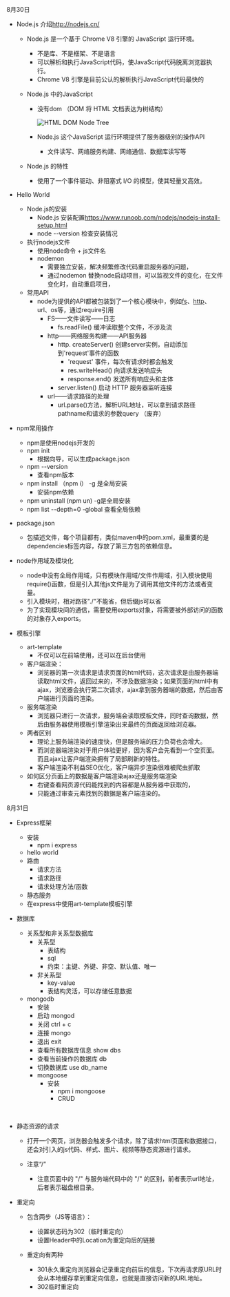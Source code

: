 8月30日

- Node.js 介绍<http://nodejs.cn/> 

  - Node.js 是一个基于 Chrome V8 引擎的 JavaScript 运行环境。  

    - 不是库、不是框架、不是语言
    - 可以解析和执行JavaScript代码，使JavaScript代码脱离浏览器执行。
    -  Chrome V8 引擎是目前公认的解析执行JavaScript代码最快的

  - Node.js 中的JavaScript 

    - 没有dom （DOM 将 HTML 文档表达为树结构）

      ![HTML DOM Node Tree](https://www.w3school.com.cn/i/ct_htmltree.gif) 

    - Node.js 这个JavaScript 运行环境提供了服务器级别的操作API

      - 文件读写、网络服务构建、网络通信、数据库读写等

  - Node.js 的特性

    - 使用了一个事件驱动、非阻塞式 I/O 的模型，使其轻量又高效。  

  

- Hello World

  - Node.js的安装
    - Node.js 安装配置<https://www.runoob.com/nodejs/nodejs-install-setup.html> 
    - node --version 检查安装情况
  - 执行nodejs文件
    - 使用node命令 + js文件名
    - nodemon 
      - 需要独立安装，解决频繁修改代码重启服务器的问题，
      - 通过nodemon 替换node启动项目，可以监视文件的变化，在文件变化时，自动重启项目，
  - 常用API
    - node为提供的API都被包装到了一个核心模块中，例如[fs](http://nodejs.cn/api/fs.html)、[http](http://nodejs.cn/api/http.html)、url、os等，通过require引用
      - FS——文件读写——日志
        - fs.readFile()  缓冲读取整个文件，不涉及流
      - http——网络服务构建——API服务器
        - http. createServer()  创建server实例，自动添加到'request'事件的函数
          - 'request' 事件，每次有请求时都会触发 
          - res.writeHead() 向请求发送响应头 
          - response.end() 发送所有响应头和主体 
        - server.listen()     启动 HTTP 服务器监听连接 
      - url——请求路径的处理
        - url.parse()方法，解析URL地址，可以拿到请求路径pathname和请求的参数query （废弃）

  

- npm常用操作

  - npm是使用nodejs开发的
  - npm init 
    - 根据向导，可以生成package.json 
  - npm --version
    - 查看npm版本
  - npm install （npm i） -g 是全局安装
    - 安装npm依赖
  - npm uninstall (npm un)  -g是全局安装
  - npm list --depth=0 -global 查看全局依赖

  

- package.json 

  - 包描述文件，每个项目都有，类似maven中的pom.xml，最重要的是dependencies标签内容，存放了第三方包的依赖信息。

  

  

  

- node作用域及模块化

  - node中没有全局作用域，只有模块作用域/文件作用域，引入模块使用require()函数，但是引入其他js文件是为了调用其他文件的方法或者变量。
  - 引入模块时，相对路径"./"不能省，但后缀js可以省
  - 为了实现模块间的通信，需要使用exports对象，将需要被外部访问的函数的对象存入exports。 

  

- 模板引擎

  - art-template 
    - 不仅可以在前端使用，还可以在后台使用
  - 客户端渲染：
    - 浏览器的第一次请求是请求页面的html代码，这次请求是由服务器端读取html文件，返回过来的，不涉及数据渲染；如果页面的html中有ajax，浏览器会执行第二次请求，ajax拿到服务器端的数据，然后由客户端进行页面的渲染。 
  - 服务端渲染
    - 浏览器只进行一次请求，服务端会读取模板文件，同时查询数据，然后由服务器使用模板引擎渲染出来最终的页面返回给浏览器。 
  - 两者区别
    - 理论上服务端渲染的速度快，但是服务端的压力负荷也会增大。
    - 而浏览器端渲染对于用户体验更好，因为客户会先看到一个空页面。而且ajax让客户端渲染拥有了局部刷新的特性。 
    - 客户端渲染不利益SEO优化，客户端异步渲染很难被爬虫抓取
  - 如何区分页面上的数据是客户端渲染ajax还是服务端渲染
    - 右键查看网页源代码能找到的内容都是从服务器中获取的，
    - 只能通过审查元素找到的数据是客户端渲染的。 

  

8月31日

- Express框架

  - 安装
    - npm i express
  - hello world
  - 路由
    - 请求方法
    - 请求路径
    - 请求处理方法/函数
  - 静态服务
  - 在express中使用art-template模板引擎 



- 数据库
  - 关系型和非关系型数据库
    - 关系型
      - 表结构
      - sql
      - 约束：主键、外键、非空、默认值、唯一
    - 非关系型
      - key-value
      - 表结构灵活，可以存储任意数据
  - mongodb
    - 安装
    - 启动 mongod
    - 关闭 ctrl + c
    - 连接 mongo
    - 退出 exit
    - 查看所有数据库信息 show dbs
    - 查看当前操作的数据库 db
    - 切换数据库 use db_name
    - mongoose
      - 安装
        - npm i mongoose
        - CRUD



​	

- 静态资源的请求 

  - 打开一个网页，浏览器会触发多个请求，除了请求html页面和数据接口，还会对引入的js代码、样式、图片、视频等静态资源进行请求。 

  - 注意“/”

    - 注意页面中的 "/" 与服务端代码中的 "/" 的区别，前者表示url地址，后者表示磁盘根目录。

       

- 重定向

  - 包含两步（JS等语言）：
    - 设置状态码为302（临时重定向）
    - 设置Header中的Location为重定向后的链接

  - 重定向有两种
    - 301永久重定向浏览器会记录重定向前后的信息，下次再请求原URL时会从本地缓存拿到重定向信息，也就是直接访问新的URL地址。 
    - 302临时重定向